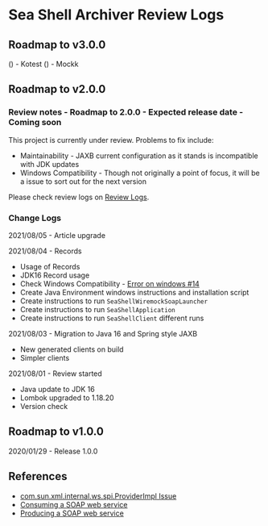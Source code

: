 # Sea Shell Archiver Review Logs

##  Roadmap to v3.0.0

() - Kotest
() - Mockk

##  Roadmap to v2.0.0

### Review notes - Roadmap to 2.0.0 - Expected release date - Coming soon

This project is currently under review.	Problems to fix include:

- Maintainability - JAXB current configuration as it stands is incompatible with JDK updates
- Windows Compatibility - Though not originally a point of focus, it will be a issue to sort out for the next version

Please check review logs on [Review Logs](./ReviewLogs.md).

### Change Logs

2021/08/05 - Article upgrade

2021/08/04 - Records
- Usage of Records
- JDK16 Record usage
- Check Windows Compatibility - [Error on windows #14](https://github.com/jesperancinha/sea-shell-archiver/issues/14)
- Create Java Environment windows instructions and installation script
- Create instructions to run `SeaShellWiremockSoapLauncher`
- Create instructions to run `SeaShellApplication`
- Create instructions to run `SeaShellClient` different runs

2021/08/03 - Migration to Java 16 and Spring style JAXB
- New generated clients on build
- Simpler clients

2021/08/01 - Review started
- Java update to JDK 16
- Lombok upgraded to 1.18.20
- Version check

##  Roadmap to v1.0.0

2020/01/29 - Release 1.0.0

## References

- [com.sun.xml.internal.ws.spi.ProviderImpl Issue](https://github.com/eclipse-ee4j/jax-ws-api/issues/90)
- [Consuming a SOAP web service](https://spring.io/guides/gs/consuming-web-service/)
- [Producing a SOAP web service](https://spring.io/guides/gs/producing-web-service/)